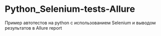 # Python_Selenium-tests-Allure
Пример автотестов на python с использованием Selenium и выводом результатов в Allure report
